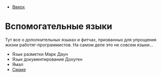 * [Вверх](../TableOfContent.md)

# Вспомогательные языки

Тут все о дополнительных языках и фитчах, призванных для упрощения жизни работяг-программистов. На самом деле это не совсем языки...

* Язык разметки Марк Даун
* Язык документирования Дохуген
* Ямал
* [Смаке](./Cmake/Readme.md)

